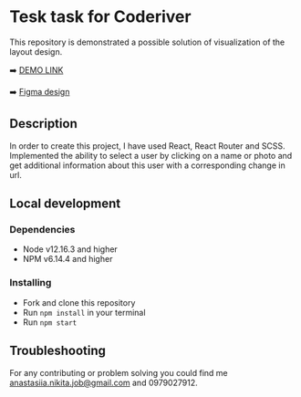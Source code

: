 # Tesk task for Coderiver

This repository is demonstrated a possible solution of visualization of the layout design.

➡️ [DEMO LINK](https://anastasiia-nikita.github.io/test-task-for-coderiver/)

➡️ [Figma design](https://www.figma.com/file/w9IBZQbnUvI5xdNTTmQUcn/Test-website?node-id=6138%3A44)

## Description

In order to create this project, I have used React, React Router and SCSS. 
Implemented the ability to select a user by clicking on a name or photo and get additional information about this user with a corresponding change in url.

## Local development

### Dependencies
* Node v12.16.3 and higher
* NPM v6.14.4 and higher


### Installing
* Fork and clone this repository
* Run `npm install` in your terminal
* Run `npm start`

## Troubleshooting

For any contributing or problem solving you could find me anastasiia.nikita.job@gmail.com and 0979027912.
